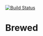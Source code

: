 [![Build Status](https://travis-ci.org/kkestell/brewed.svg?branch=master)](https://travis-ci.org/kkestell/brewed)

# Brewed
